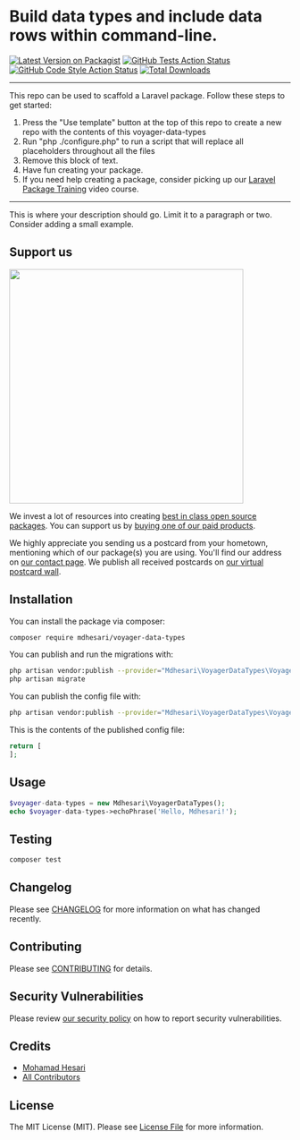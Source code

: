 # Build data types and include data rows within command-line.

[![Latest Version on Packagist](https://img.shields.io/packagist/v/mdhesari/voyager-data-types.svg?style=flat-square)](https://packagist.org/packages/mdhesari/voyager-data-types)
[![GitHub Tests Action Status](https://img.shields.io/github/workflow/status/mdhesari/voyager-data-types/run-tests?label=tests)](https://github.com/mdhesari/voyager-data-types/actions?query=workflow%3Arun-tests+branch%3Amain)
[![GitHub Code Style Action Status](https://img.shields.io/github/workflow/status/mdhesari/voyager-data-types/Check%20&%20fix%20styling?label=code%20style)](https://github.com/mdhesari/voyager-data-types/actions?query=workflow%3A"Check+%26+fix+styling"+branch%3Amain)
[![Total Downloads](https://img.shields.io/packagist/dt/mdhesari/voyager-data-types.svg?style=flat-square)](https://packagist.org/packages/mdhesari/voyager-data-types)

---
This repo can be used to scaffold a Laravel package. Follow these steps to get started:

1. Press the "Use template" button at the top of this repo to create a new repo with the contents of this voyager-data-types
2. Run "php ./configure.php" to run a script that will replace all placeholders throughout all the files
3. Remove this block of text.
4. Have fun creating your package.
5. If you need help creating a package, consider picking up our <a href="https://laravelpackage.training">Laravel Package Training</a> video course.
---

This is where your description should go. Limit it to a paragraph or two. Consider adding a small example.

## Support us

[<img src="https://github-ads.s3.eu-central-1.amazonaws.com/voyager-data-types.jpg?t=1" width="419px" />](https://spatie.be/github-ad-click/voyager-data-types)

We invest a lot of resources into creating [best in class open source packages](https://spatie.be/open-source). You can support us by [buying one of our paid products](https://spatie.be/open-source/support-us).

We highly appreciate you sending us a postcard from your hometown, mentioning which of our package(s) you are using. You'll find our address on [our contact page](https://spatie.be/about-us). We publish all received postcards on [our virtual postcard wall](https://spatie.be/open-source/postcards).

## Installation

You can install the package via composer:

```bash
composer require mdhesari/voyager-data-types
```

You can publish and run the migrations with:

```bash
php artisan vendor:publish --provider="Mdhesari\VoyagerDataTypes\VoyagerDataTypesServiceProvider" --tag="voyager-data-types-migrations"
php artisan migrate
```

You can publish the config file with:
```bash
php artisan vendor:publish --provider="Mdhesari\VoyagerDataTypes\VoyagerDataTypesServiceProvider" --tag="voyager-data-types-config"
```

This is the contents of the published config file:

```php
return [
];
```

## Usage

```php
$voyager-data-types = new Mdhesari\VoyagerDataTypes();
echo $voyager-data-types->echoPhrase('Hello, Mdhesari!');
```

## Testing

```bash
composer test
```

## Changelog

Please see [CHANGELOG](CHANGELOG.md) for more information on what has changed recently.

## Contributing

Please see [CONTRIBUTING](.github/CONTRIBUTING.md) for details.

## Security Vulnerabilities

Please review [our security policy](../../security/policy) on how to report security vulnerabilities.

## Credits

- [Mohamad Hesari](https://github.com/Mdhesari)
- [All Contributors](../../contributors)

## License

The MIT License (MIT). Please see [License File](LICENSE.md) for more information.
